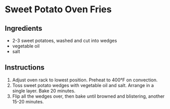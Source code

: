 # Sweet Potato Oven Fries

## Ingredients

- 2-3 sweet potatoes, washed and cut into wedges
- vegetable oil
- salt

## Instructions

1. Adjust oven rack to lowest position. Preheat to 400°F on convection.
2. Toss sweet potato wedges with vegetable oil and salt. Arrange in a single layer. Bake 20 minutes.
3. Flip all the wedges over, then bake until browned and blistering, another 15-20 minutes.
